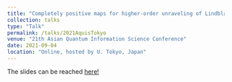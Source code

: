 ```yaml
---
title: "Completely positive maps for higher-order unraveling of Lindblad master equations"
collection: talks
type: "Talk"
permalink: /talks/2021AquisTokyo
venue: "21th Asian Quantum Information Science Conference"
date: 2021-09-04
location: "Online, hosted by U. Tokyo, Japan"
---
```

The slides can be reached [here!](https://github.com/natwonglakhon/main/blob/afb82ad92aacc987f58be8faa2809d099a6bc1de/files/SPC-Presentation-Nattaphong.pdf)
